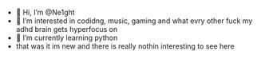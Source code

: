 - 👋 Hi, I’m @Ne1ght
- 👀 I’m interested in codidng, music, gaming and what evry other fuck my adhd brain gets hyperfocus on
- 🌱 I’m currently learning python
- that was it im new and there is really nothin interesting to see here

<!---
Ne1ght/Ne1ght is a ✨ special ✨ repository because its `README.md` (this file) appears on your GitHub profile.
You can click the Preview link to take a look at your changes.
--->
